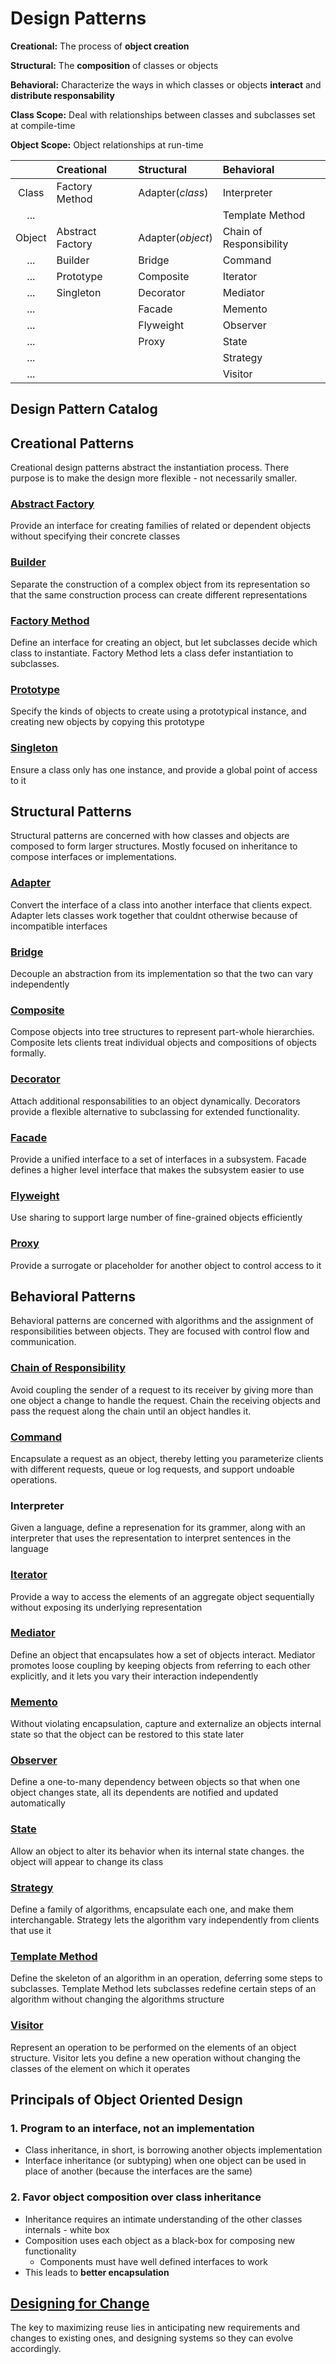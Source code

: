 # Design Patterns

**Creational:** The process of **object creation**

**Structural:** The **composition** of classes or objects

**Behavioral:** Characterize the ways in which classes or objects **interact** and **distribute responsability**

**Class Scope:** Deal with relationships between classes and subclasses set at compile-time

**Object Scope:** Object relationships at run-time

|        | Creational    | Structural    | Behavioral |
| :------: | :------------- |:-------------| :-----|
| Class  | Factory Method | Adapter(*class*) | Interpreter|
| ... |  |  | Template Method |
| Object | Abstract Factory | Adapter(*object*) | Chain of Responsibility |
| ... | Builder | Bridge | Command|
| ... | Prototype | Composite | Iterator |
| ... | Singleton | Decorator | Mediator |
| ... |  | Facade | Memento |
| ... |  | Flyweight | Observer |
| ... |  | Proxy | State |
| ... |  |  | Strategy |
| ... |  |  | Visitor |

## Design Pattern Catalog

## Creational Patterns

Creational design patterns abstract the instantiation process. There purpose is to make the design more flexible - not necessarily smaller.

### [Abstract Factory](./creational/abstract_factory)

Provide an interface for creating families of related or dependent objects without specifying their concrete classes

### [Builder](./creational/builder)

Separate the construction of a complex object from its representation so that the same construction process can create different representations

### [Factory Method](./creational/factory)

Define an interface for creating an object, but let subclasses decide which class to instantiate. Factory Method lets a class defer instantiation to subclasses.

### [Prototype](./creational/prototype)

Specify the kinds of objects to create using a prototypical instance, and creating new objects by copying this prototype

### [Singleton](./creational/singleton)

Ensure a class only has one instance, and provide a global point of access to it

## Structural Patterns

Structural patterns are concerned with how classes and objects are composed to form larger structures. Mostly focused on inheritance to compose interfaces or implementations.

### [Adapter](./structural/adapter)

Convert the interface of a class into another interface that clients expect. Adapter lets classes work together that couldnt otherwise because of incompatible interfaces

### [Bridge](./structural/bridge)

Decouple an abstraction from its implementation so that the two can vary independently

### [Composite](./structural/composite)

Compose objects into tree structures to represent part-whole hierarchies. Composite lets clients treat individual objects and compositions of objects formally.

### [Decorator](./structural/decorator)

Attach additional responsabilities to an object dynamically. Decorators provide a flexible alternative to subclassing for extended functionality.

### [Facade](./structural/facade)

Provide a unified interface to a set of interfaces in a subsystem. Facade defines a higher level interface that makes the subsystem easier to use

### [Flyweight](./structural/flyweight)

Use sharing to support large number of fine-grained objects efficiently

### [Proxy](./structural/proxy)

Provide a surrogate or placeholder for another object to control access to it

## Behavioral Patterns

Behavioral patterns are concerned with algorithms and the assignment of responsibilities between objects. They are focused with control flow and communication.

### [Chain of Responsibility](./behavioral/chain_of_responsibility)

Avoid coupling the sender of a request to its receiver by giving more than one object a change to handle the request. Chain the receiving objects and pass the request along the chain until an object handles it.

### [Command](./behavioral/command)

Encapsulate a request as an object, thereby letting you parameterize clients with different requests, queue or log requests, and support undoable operations.

### Interpreter

Given a language, define a represenation for its grammer, along with an interpreter that uses the representation to interpret sentences in the language

### [Iterator](./behavioral/iterator)

Provide a way to access the elements of an aggregate object sequentially without exposing its underlying representation

### [Mediator](./behavioral/mediator)

Define an object that encapsulates how a set of objects interact. Mediator promotes loose coupling by keeping objects from referring to each other explicitly, and it lets you vary their interaction independently

### [Memento](./behavioral/memento)

Without violating encapsulation, capture and externalize an objects internal state so that the object can be restored to this state later

### [Observer](./behavioral/observer)

Define a one-to-many dependency between objects so that when one object changes state, all its dependents are notified and updated automatically

### [State](./behavioral/state)

Allow an object to alter its behavior when its internal state changes. the object will appear to change its class

### [Strategy](./behavioral/strategy)

Define a family of algorithms, encapsulate each one, and make them interchangable. Strategy lets the algorithm vary independently from clients that use it

### [Template Method](./behavioral/template)

Define the skeleton of an algorithm in an operation, deferring some steps to subclasses. Template Method lets subclasses redefine certain steps of an algorithm without changing the algorithms structure

### [Visitor](./behavioral/visitor)

Represent an operation to be performed on the elements of an object structure. Visitor lets you define a new operation without changing the classes of the element on which it operates

## Principals of Object Oriented Design

### 1. Program to an interface, not an implementation

* Class inheritance, in short, is borrowing another objects implementation
* Interface inheritance (or subtyping) when one object can be used in place of another (because the interfaces are the same)

### 2. Favor object composition over class inheritance

* Inheritance requires an intimate understanding of the other classes internals - white box
* Composition uses each object as a black-box for composing new functionality
  * Components must have well defined interfaces to work
* This leads to **better encapsulation**

## [Designing for Change](./CHANGE.md)

The key to maximizing reuse lies in anticipating new requirements and changes to existing ones, and designing systems so they can evolve accordingly.

